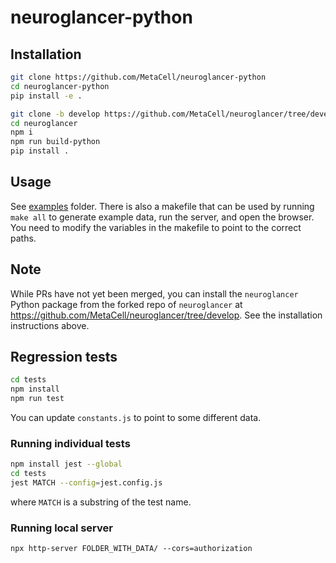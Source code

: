 # neuroglancer-python

## Installation

```bash
git clone https://github.com/MetaCell/neuroglancer-python
cd neuroglancer-python
pip install -e .

git clone -b develop https://github.com/MetaCell/neuroglancer/tree/develop
cd neuroglancer
npm i
npm run build-python
pip install .
```

## Usage

See [examples](examples) folder. There is also a makefile that can be used by running `make all` to generate example data, run the server, and open the browser. You need to modify the variables in the makefile to point to the correct paths.

## Note

While PRs have not yet been merged, you can install the `neuroglancer` Python package from the forked repo of `neuroglancer` at https://github.com/MetaCell/neuroglancer/tree/develop. See the installation instructions above.

## Regression tests

```bash
cd tests
npm install
npm run test
```

You can update `constants.js` to point to some different data.

### Running individual tests

```bash
npm install jest --global
cd tests
jest MATCH --config=jest.config.js
```

where `MATCH` is a substring of the test name.

### Running local server

```
npx http-server FOLDER_WITH_DATA/ --cors=authorization
```